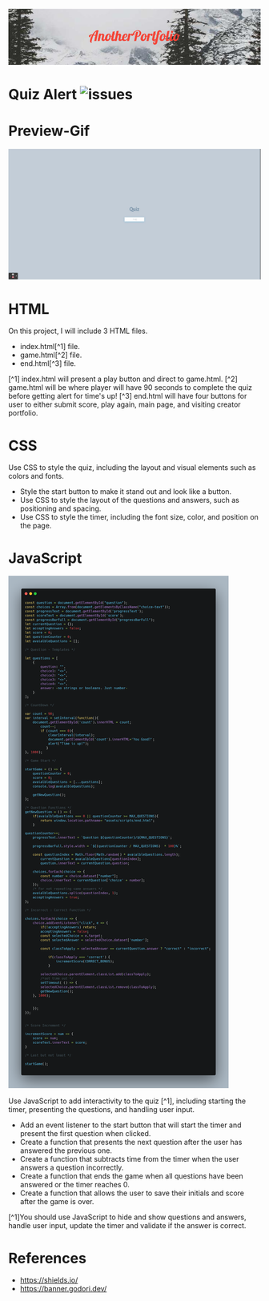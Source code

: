 ![banner](./assets/readme-gifs/AnotherPortfolio.png)

# Quiz Alert ![issues](https://img.shields.io/github/issues/TimothyLai1121/Quiz-Javascript)

# Preview-Gif
![gifs](./assets/readme-gifs/WittDtjr.gif)




# HTML # 
On this project, I will include 3 HTML files.
* index.html[^1] file.
* game.html[^2] file.
* end.html[^3] file.

[^1] index.html will present a play button and direct to game.html.
[^2] game.html will be where player will have 90 seconds to complete the quiz before getting alert for time's up!
[^3] end.html will have four buttons for user to either submit score, play again, main page, and visiting creator portfolio.

# CSS #
Use CSS to style the quiz, including the layout and visual elements such as colors and fonts.
* Style the start button to make it stand out and look like a button.
* Use CSS to style the layout of the questions and answers, such as positioning and spacing.
* Use CSS to style the timer, including the font size, color, and position on the page.

# JavaScript #
![jsgifs](./assets/readme-gifs/js-snippet.png)

Use JavaScript to add interactivity to the quiz [^1], including starting the timer, presenting the questions, and handling user input.
* Add an event listener to the start button that will start the timer and present the first question when clicked.
* Create a function that presents the next question after the user has answered the previous one.
* Create a function that subtracts time from the timer when the user answers a question incorrectly.
* Create a function that ends the game when all questions have been answered or the timer reaches 0.
* Create a function that allows the user to save their initials and score after the game is over.


[^1]You should use JavaScript to hide and show questions and answers, handle user input, update the timer and validate if the answer is correct.

# References #
* https://shields.io/
* https://banner.godori.dev/
